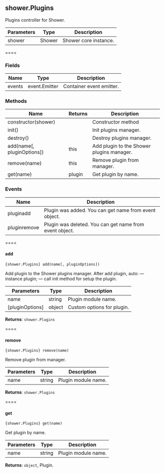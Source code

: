 ## shower.Plugins

Plugins controller for Shower.

|Parameters         |Type                   |Description
|-------------------|-----------------------|------------------------------------
|shower             |Shower                 |Shower core instance.

====
### Fields
|Name                            |Type          | Description |
|--------------------------------|--------------|-------------|
|events                          |event.Emitter |Container event emitter.

### Methods
|Name                            |Returns       | Description |
|--------------------------------|--------------|-------------|
|constructor(shower)             |              |Constructor method
|init()                          |              |Init plugins manager.
|destroy()                       |              |Destroy plugins manager.
|add(name[, pluginOptions])      |this          |Add plugin to the Shower plugins manager.
|remove(name)                    |this          |Remove plugin from manager.
|get(name)                       |plugin        |Get plugin by name.

### Events
|Name           |Description
|---------------|--------------
|pluginadd      |Plugin was added. You can get name from event object.
|pluginremove   |Plugin was deleted. You can get name from event object.

====
#### add
`{shower.Plugins} add(name[, pluginOptions])` 

Add plugin to the Shower plugins manager.
After add plugin, auto:
— instance plugin;
— call init method for setup the plugin.

|Parameters         |Type                   |Description
|-------------------|-----------------------|------------------------------------
|name               |string                 |Plugin module name.
|[pluginOptions]    |object                 |Custom options for plugin.

**Returns**: `shower.Plugins`

====
#### remove
`{shower.Plugins} remove(name)`

Remove plugin from manager.

|Parameters         |Type                   |Description
|-------------------|-----------------------|------------------------------------
|name               |string                 |Plugin module name.

**Returns**: `shower.Plugins`

====
#### get
`{shower.Plugins} get(name)`

Get plugin by name.

|Parameters         |Type                   |Description
|-------------------|-----------------------|------------------------------------
|name               |string                 |Plugin module name.

**Returns**: `object`, Plugin.